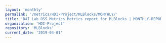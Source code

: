 ```yaml
---
layout: 'monthly'
permalink: '/metrics/HDI-Project/MLBlocks/MONTHLY/'
title: 'DAI Lab OSS Metrics Metrics report for MLBlocks | MONTHLY-REPORT-2019-04-01'
organization: 'HDI-Project'
repository: 'MLBlocks'
current_date: '2019-04-01'
---
```

